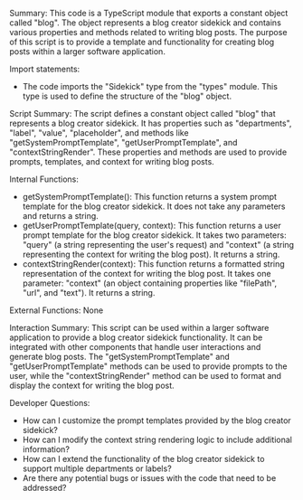 Summary:
This code is a TypeScript module that exports a constant object called "blog". The object represents a blog creator sidekick and contains various properties and methods related to writing blog posts. The purpose of this script is to provide a template and functionality for creating blog posts within a larger software application.

Import statements:
- The code imports the "Sidekick" type from the "types" module. This type is used to define the structure of the "blog" object.

Script Summary:
The script defines a constant object called "blog" that represents a blog creator sidekick. It has properties such as "departments", "label", "value", "placeholder", and methods like "getSystemPromptTemplate", "getUserPromptTemplate", and "contextStringRender". These properties and methods are used to provide prompts, templates, and context for writing blog posts.

Internal Functions:
- getSystemPromptTemplate(): This function returns a system prompt template for the blog creator sidekick. It does not take any parameters and returns a string.
- getUserPromptTemplate(query, context): This function returns a user prompt template for the blog creator sidekick. It takes two parameters: "query" (a string representing the user's request) and "context" (a string representing the context for writing the blog post). It returns a string.
- contextStringRender(context): This function returns a formatted string representation of the context for writing the blog post. It takes one parameter: "context" (an object containing properties like "filePath", "url", and "text"). It returns a string.

External Functions:
None

Interaction Summary:
This script can be used within a larger software application to provide a blog creator sidekick functionality. It can be integrated with other components that handle user interactions and generate blog posts. The "getSystemPromptTemplate" and "getUserPromptTemplate" methods can be used to provide prompts to the user, while the "contextStringRender" method can be used to format and display the context for writing the blog post.

Developer Questions:
- How can I customize the prompt templates provided by the blog creator sidekick?
- How can I modify the context string rendering logic to include additional information?
- How can I extend the functionality of the blog creator sidekick to support multiple departments or labels?
- Are there any potential bugs or issues with the code that need to be addressed?